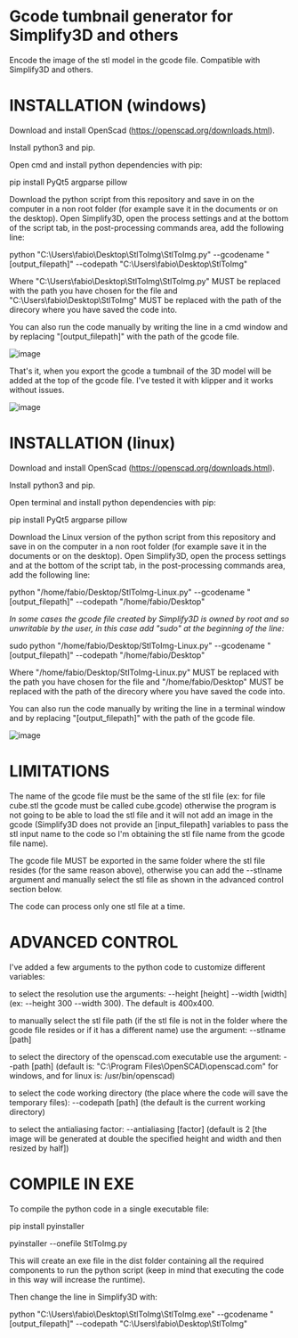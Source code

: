 # Gcode tumbnail generator for Simplify3D and others
Encode the image of the stl model in the gcode file. Compatible with Simplify3D and others.


# INSTALLATION (windows)
Download and install OpenScad (https://openscad.org/downloads.html).

Install python3 and pip.

Open cmd and install python dependencies with pip:

pip install PyQt5 argparse pillow

Download the python script from this repository and save in on the computer in a non root folder (for example save it in the documents or on the desktop).
Open Simplify3D, open the process settings and at the bottom of the script tab, in the post-processing commands area, add the following line:

python "C:\Users\fabio\Desktop\StlToImg\StlToImg.py" --gcodename "[output_filepath]" --codepath "C:\Users\fabio\Desktop\StlToImg\"

Where "C:\Users\fabio\Desktop\StlToImg\StlToImg.py" MUST be replaced with the path you have chosen for the file and "C:\Users\fabio\Desktop\StlToImg\" MUST be replaced with the path of the direcory where you have saved the code into.

You can also run the code manually by writing the line in a cmd window and by replacing "[output_filepath]" with the path of the gcode file.

![image](https://user-images.githubusercontent.com/76878512/178731985-01e1a6d3-2410-4c40-8b76-bb7d1c88c326.png)

That's it, when you export the gcode a tumbnail of the 3D model will be added at the top of the gcode file.
I've tested it with klipper and it works without issues.

![image](https://user-images.githubusercontent.com/76878512/178697824-9cb6ff84-b9ea-45eb-8931-c2e3906ec053.png)

# INSTALLATION (linux)
Download and install OpenScad (https://openscad.org/downloads.html).

Install python3 and pip.

Open terminal and install python dependencies with pip:

pip install PyQt5 argparse pillow

Download the Linux version of the python script from this repository and save in on the computer in a non root folder (for example save it in the documents or on the desktop).
Open Simplify3D, open the process settings and at the bottom of the script tab, in the post-processing commands area, add the following line:

python "/home/fabio/Desktop/StlToImg-Linux.py" --gcodename "[output_filepath]" --codepath "/home/fabio/Desktop"

*In some cases the gcode file created by Simplify3D is owned by root and so unwritable by the user, in this case add "sudo" at the beginning of the line:*

sudo python "/home/fabio/Desktop/StlToImg-Linux.py" --gcodename "[output_filepath]" --codepath "/home/fabio/Desktop"

Where "/home/fabio/Desktop/StlToImg-Linux.py" MUST be replaced with the path you have chosen for the file and "/home/fabio/Desktop" MUST be replaced with the path of the direcory where you have saved the code into.

You can also run the code manually by writing the line in a terminal window and by replacing "[output_filepath]" with the path of the gcode file.

![image](https://user-images.githubusercontent.com/76878512/178852153-8ffa2b5b-f3c2-4624-9c70-91b64b93b688.png)

# LIMITATIONS
The name of the gcode file must be the same of the stl file (ex: for file cube.stl the gcode must be called cube.gcode) otherwise the program is not going to be able to load the stl file and it will not add an image in the gcode (Simplify3D does not provide an [input_filepath] variables to pass the stl input name to the code so I'm obtaining the stl file name from the gcode file name).

The gcode file MUST be exported in the same folder where the stl file resides (for the same reason above), otherwise you can add the --stlname argument and manually select the stl file as shown in the advanced control section below.

The code can process only one stl file at a time.

# ADVANCED CONTROL
I've added a few arguments to the python code to customize different variables:

to select the resolution use the arguments: --height [height] --width [width] (ex: --height 300 --width 300). The default is 400x400.

to manually select the stl file path (if the stl file is not in the folder where the gcode file resides or if it has a different name) use the argument: --stlname [path]

to select the directory of the openscad.com executable use the argument: --path [path] (default is: "C:\\Program Files\\OpenSCAD\\openscad.com" for windows, and for linux is: /usr/bin/openscad)

to select the code working directory (the place where the code will save the temporary files): --codepath [path] (the default is the current working directory)

to select the antialiasing factor: --antialiasing [factor] (default is 2 [the image will be generated at double the specified height and width and then resized by half])

# COMPILE IN EXE
To compile the python code in a single executable file:

pip install pyinstaller

pyinstaller --onefile StlToImg.py

This will create an exe file in the dist folder containing all the required components to run the python script (keep in mind that executing the code in this way will increase the runtime).

Then change the line in Simplify3D with:

python "C:\Users\fabio\Desktop\StlToImg\StlToImg.exe" --gcodename "[output_filepath]" --codepath "C:\Users\fabio\Desktop\StlToImg\"

